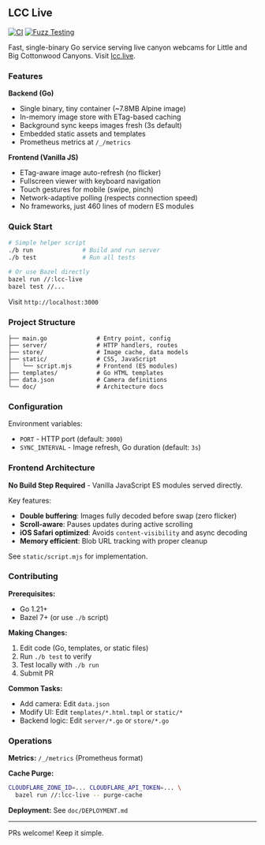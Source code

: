 ## LCC Live

[![CI](https://github.com/stefanpenner/lcc.live/actions/workflows/ci.yml/badge.svg)](https://github.com/stefanpenner/lcc.live/actions/workflows/ci.yml)
[![Fuzz Testing](https://github.com/stefanpenner/lcc.live/actions/workflows/fuzz.yml/badge.svg)](https://github.com/stefanpenner/lcc.live/actions/workflows/fuzz.yml)

Fast, single-binary Go service serving live canyon webcams for Little and Big Cottonwood Canyons. Visit [lcc.live](https://lcc.live/).

### Features

**Backend (Go)**
- Single binary, tiny container (~7.8MB Alpine image)
- In-memory image store with ETag-based caching
- Background sync keeps images fresh (3s default)
- Embedded static assets and templates
- Prometheus metrics at `/_/metrics`

**Frontend (Vanilla JS)**
- ETag-aware image auto-refresh (no flicker)
- Fullscreen viewer with keyboard navigation
- Touch gestures for mobile (swipe, pinch)
- Network-adaptive polling (respects connection speed)
- No frameworks, just 460 lines of modern ES modules

### Quick Start

```bash
# Simple helper script
./b run              # Build and run server
./b test             # Run all tests

# Or use Bazel directly
bazel run //:lcc-live
bazel test //...
```

Visit `http://localhost:3000`

### Project Structure

```
├── main.go              # Entry point, config
├── server/              # HTTP handlers, routes
├── store/               # Image cache, data models
├── static/              # CSS, JavaScript
│   └── script.mjs       # Frontend (ES modules)
├── templates/           # Go HTML templates
├── data.json            # Camera definitions
└── doc/                 # Architecture docs
```

### Configuration

Environment variables:
- `PORT` - HTTP port (default: `3000`)
- `SYNC_INTERVAL` - Image refresh, Go duration (default: `3s`)

### Frontend Architecture

**No Build Step Required** - Vanilla JavaScript ES modules served directly.

Key features:
- **Double buffering**: Images fully decoded before swap (zero flicker)
- **Scroll-aware**: Pauses updates during active scrolling
- **iOS Safari optimized**: Avoids `content-visibility` and async decoding
- **Memory efficient**: Blob URL tracking with proper cleanup

See `static/script.mjs` for implementation.

### Contributing

**Prerequisites:**
- Go 1.21+
- Bazel 7+ (or use `./b` script)

**Making Changes:**
1. Edit code (Go, templates, or static files)
2. Run `./b test` to verify
3. Test locally with `./b run`
4. Submit PR

**Common Tasks:**
- Add camera: Edit `data.json`
- Modify UI: Edit `templates/*.html.tmpl` or `static/*`
- Backend logic: Edit `server/*.go` or `store/*.go`

### Operations

**Metrics:** `/_/metrics` (Prometheus format)

**Cache Purge:**
```bash
CLOUDFLARE_ZONE_ID=... CLOUDFLARE_API_TOKEN=... \
  bazel run //:lcc-live -- purge-cache
```

**Deployment:** See `doc/DEPLOYMENT.md`

---

PRs welcome! Keep it simple.

